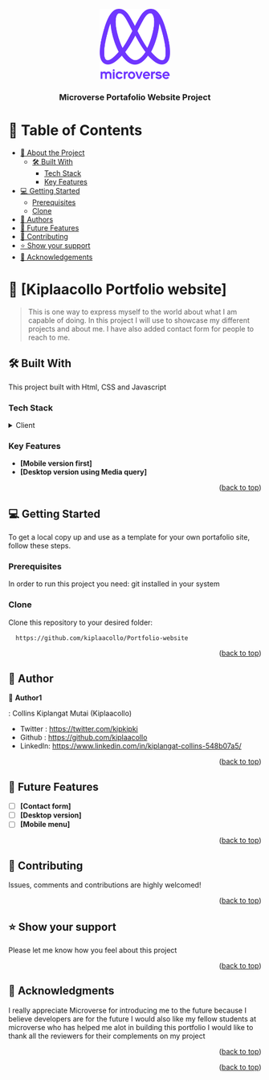 <a name="readme-top"></a>

<div align="center">

  <img src="murple_logo.png" alt="logo" width="140"  height="auto" />
  <br/>

  <h3><b>Microverse Portafolio Website Project</b></h3>

</div>


# 📗 Table of Contents

- [📖 About the Project](#about-project)
  - [🛠 Built With](#built-with)
    - [Tech Stack](#tech-stack)
    - [Key Features](#key-features)
- [💻 Getting Started](#getting-started)
  - [Prerequisites](#prerequisites)
  - [Clone](#prerequisites)
- [👥 Authors](#authors)
- [🔭 Future Features](#future-features)
- [🤝 Contributing](#contributing)
- [⭐️ Show your support](#support)
- [🙏 Acknowledgements](#acknowledgements)


# 📖 [Kiplaacollo Portfolio website] <a name="about-project"></a>

> This is one way to express myself to the world about what I am capable of doing. In this project I will use to showcase my different projects and about me. I have also added contact form for people to reach to me.

## 🛠 Built With <a name="built-with"></a>
This project built with Html, CSS and Javascript

### Tech Stack <a name="tech-stack"></a>

<details>
  <summary>Client</summary>
  <ul>
    <li><a href="https://en.wikipedia.org/wiki/HTML">Html</a></li>
    <li><a href="https://en.wikipedia.org/wiki/CSS">Css</a></li>
  </ul>
</details>

<!-- Features -->

### Key Features <a name="key-features"></a>

- **[Mobile version first]**
- **[Desktop version using Media query]**

<p align="right">(<a href="#readme-top">back to top</a>)</p>


## 💻 Getting Started <a name="getting-started"></a>


To get a local copy up and use as a template for your own portafolio site, follow these steps.

### Prerequisites

In order to run this project you need: git installed in your system

### Clone

Clone this repository to your desired folder:

```sh
  https://github.com/kiplaacollo/Portfolio-website
```

<p align="right">(<a href="#readme-top">back to top</a>)</p>

<!-- AUTHORS -->

## 👥 Author <a name="authors"></a>

👤 **Author1**

: Collins Kiplangat Mutai
(Kiplaacollo)
- Twitter : https://twitter.com/kipkipki
- Github : https://github.com/kiplaacollo
- LinkedIn: https://www.linkedin.com/in/kiplangat-collins-548b07a5/

<p align="right">(<a href="#readme-top">back to top</a>)</p>



## 🔭 Future Features <a name="future-features"></a>

- [ ] **[Contact form]**
- [ ] **[Desktop version]**
- [ ] **[Mobile menu]**

<p align="right">(<a href="#readme-top">back to top</a>)</p>


## 🤝 Contributing <a name="contributing"></a>

Issues, comments and contributions are highly welcomed!

<p align="right">(<a href="#readme-top">back to top</a>)</p>


## ⭐️ Show your support <a name="support"></a>

Please let me know how you feel about this project

<p align="right">(<a href="#readme-top">back to top</a>)</p>


## 🙏 Acknowledgments <a name="acknowledgements"></a>


I really appreciate Microverse for introducing me to the future because I believe developers are for the future
I would also like my fellow students at microverse who has helped me alot in building this portfolio
I would like to thank all the reviewers for their complements on my project

<p align="right">(<a href="#readme-top">back to top</a>)</p>


<p align="right">(<a href="#readme-top">back to top</a>)</p>